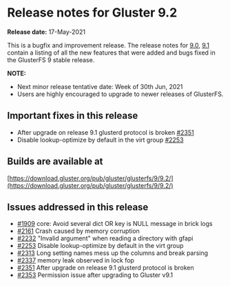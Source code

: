 # Release notes for Gluster 9.2

**Release date:** 17-May-2021

This is a bugfix and improvement release. The release notes for [9.0](9.0.md), [9.1](9.1.md) contain a listing of all the new features that were added and bugs fixed in the GlusterFS 9 stable release.

**NOTE:**

- Next minor release tentative date: Week of 30th Jun, 2021
- Users are highly encouraged to upgrade to newer releases of GlusterFS.

## Important fixes in this release

- After upgrade on release 9.1 glusterd protocol is broken [#2351](https://github.com/gluster/glusterfs/issues/2351)
- Disable lookup-optimize by default in the virt group [#2253](https://github.com/gluster/glusterfs/issues/2253)

## Builds are available at

[https://download.gluster.org/pub/gluster/glusterfs/9/9.2/](https://download.gluster.org/pub/gluster/glusterfs/9/9.2/)

## Issues addressed in this release

- [#1909](https://github.com/gluster/glusterfs/issues/1909) core: Avoid several dict OR key is NULL message in brick logs
- [#2161](https://github.com/gluster/glusterfs/issues/2161) Crash caused by memory corruption
- [#2232](https://github.com/gluster/glusterfs/issues/2232) "Invalid argument" when reading a directory with gfapi
- [#2253](https://github.com/gluster/glusterfs/issues/2253) Disable lookup-optimize by default in the virt group
- [#2313](https://github.com/gluster/glusterfs/issues/2313) Long setting names mess up the columns and break parsing
- [#2337](https://github.com/gluster/glusterfs/issues/2337) memory leak observed in lock fop
- [#2351](https://github.com/gluster/glusterfs/issues/2351) After upgrade on release 9.1 glusterd protocol is broken
- [#2353](https://github.com/gluster/glusterfs/issues/2353) Permission issue after upgrading to Gluster v9.1

